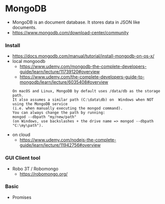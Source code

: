 # MongoDB
- MongoDB is an document database. It stores data in JSON like documents.
- https://www.mongodb.com/download-center/community
### Install 
- https://docs.mongodb.com/manual/tutorial/install-mongodb-on-os-x/
- local mongoodb 
  - https://www.udemy.com/mongodb-the-complete-developers-guide/learn/lecture/11739120#overview
  - https://www.udemy.com/the-complete-developers-guide-to-mongodb/learn/lecture/6035408#overview
  ```
  On macOS and Linux, MongoDB by default uses /data/db as the storage path. 
  It also assumes a similar path (C:\data\db) on  Windows when NOT using the MongoDB service 
  (i.e. when manually executing the mongod command).
  You can always change the path by running:
  mongod --dbpath "my/new/path" 
  (on Windows, use backslashes + the drive name => mongod --dbpath "C:\my\path").
  ```
- on cloud
  - https://www.udemy.com/nodejs-the-complete-guide/learn/lecture/11942756#overview
### GUI Client tool 
- Robo 3T / Robomongo
  - https://robomongo.org/
### Basic
- Promises
